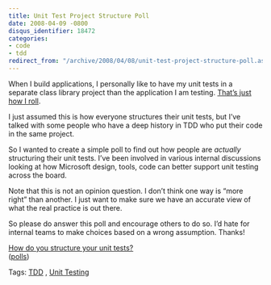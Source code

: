 ```yaml
---
title: Unit Test Project Structure Poll
date: 2008-04-09 -0800
disqus_identifier: 18472
categories:
- code
- tdd
redirect_from: "/archive/2008/04/08/unit-test-project-structure-poll.aspx/"
---
```


When I build applications, I personally like to have my unit tests in a
separate class library project than the application I am testing.
[That’s just how I
roll](https://haacked.com/archive/2006/10/10/Structuring_Unit_Test_Code.aspx "Structuring Unit Test Code").

I just assumed this is how everyone structures their unit tests, but
I’ve talked with some people who have a deep history in TDD who put
their code in the same project.

So I wanted to create a simple poll to find out how people are
*actually* structuring their unit tests. I’ve been involved in various
internal discussions looking at how Microsoft design, tools, code can
better support unit testing across the board.

Note that this is not an opinion question. I don’t think one way is
“more right” than another. I just want to make sure we have an accurate
view of what the real practice is out there.

So please do answer this poll and encourage others to do so. I’d hate
for internal teams to make choices based on a wrong assumption. Thanks!

[How do you structure your unit
tests?](http://answers.polldaddy.com/poll/506562/) \
 ([polls](http://www.polldaddy.com))

Tags: [TDD](http://technorati.com/tags/TDD/ "TDD tag") , [Unit
Testing](http://technorati.com/tags/Unit%20Testing/ "Unit Testing tag")

